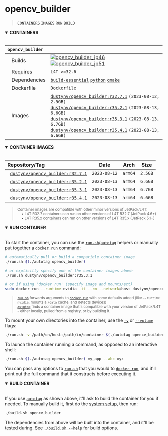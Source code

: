 # opencv_builder

> [`CONTAINERS`](#user-content-containers) [`IMAGES`](#user-content-images) [`RUN`](#user-content-run) [`BUILD`](#user-content-build)

<details open>
<summary><b><a id="containers">CONTAINERS</a></b></summary>
<br>

| **`opencv_builder`** | |
| :-- | :-- |
| &nbsp;&nbsp;&nbsp;Builds | [![`opencv_builder_jp46`](https://img.shields.io/github/actions/workflow/status/dusty-nv/jetson-containers/opencv_builder_jp46.yml?label=opencv_builder:jp46)](https://github.com/dusty-nv/jetson-containers/actions/workflows/opencv_builder_jp46.yml) [![`opencv_builder_jp51`](https://img.shields.io/github/actions/workflow/status/dusty-nv/jetson-containers/opencv_builder_jp51.yml?label=opencv_builder:jp51)](https://github.com/dusty-nv/jetson-containers/actions/workflows/opencv_builder_jp51.yml) |
| &nbsp;&nbsp;&nbsp;Requires | `L4T >=32.6` |
| &nbsp;&nbsp;&nbsp;Dependencies | [`build-essential`](/packages/build-essential) [`python`](/packages/python) [`cmake`](/packages/cmake/cmake_pip) |
| &nbsp;&nbsp;&nbsp;Dockerfile | [`Dockerfile`](Dockerfile) |
| &nbsp;&nbsp;&nbsp;Images | [`dustynv/opencv_builder:r32.7.1`](https://hub.docker.com/r/dustynv/opencv_builder/tags) `(2023-08-12, 2.5GB)`<br>[`dustynv/opencv_builder:r35.2.1`](https://hub.docker.com/r/dustynv/opencv_builder/tags) `(2023-08-13, 6.6GB)`<br>[`dustynv/opencv_builder:r35.3.1`](https://hub.docker.com/r/dustynv/opencv_builder/tags) `(2023-08-13, 6.7GB)`<br>[`dustynv/opencv_builder:r35.4.1`](https://hub.docker.com/r/dustynv/opencv_builder/tags) `(2023-08-13, 6.6GB)` |

</details>

<details open>
<summary><b><a id="images">CONTAINER IMAGES</a></b></summary>
<br>

| Repository/Tag | Date | Arch | Size |
| :-- | :--: | :--: | :--: |
| &nbsp;&nbsp;[`dustynv/opencv_builder:r32.7.1`](https://hub.docker.com/r/dustynv/opencv_builder/tags) | `2023-08-12` | `arm64` | `2.5GB` |
| &nbsp;&nbsp;[`dustynv/opencv_builder:r35.2.1`](https://hub.docker.com/r/dustynv/opencv_builder/tags) | `2023-08-13` | `arm64` | `6.6GB` |
| &nbsp;&nbsp;[`dustynv/opencv_builder:r35.3.1`](https://hub.docker.com/r/dustynv/opencv_builder/tags) | `2023-08-13` | `arm64` | `6.7GB` |
| &nbsp;&nbsp;[`dustynv/opencv_builder:r35.4.1`](https://hub.docker.com/r/dustynv/opencv_builder/tags) | `2023-08-13` | `arm64` | `6.6GB` |

> <sub>Container images are compatible with other minor versions of JetPack/L4T:</sub><br>
> <sub>&nbsp;&nbsp;&nbsp;&nbsp;• L4T R32.7 containers can run on other versions of L4T R32.7 (JetPack 4.6+)</sub><br>
> <sub>&nbsp;&nbsp;&nbsp;&nbsp;• L4T R35.x containers can run on other versions of L4T R35.x (JetPack 5.1+)</sub><br>
</details>

<details open>
<summary><b><a id="run">RUN CONTAINER</a></b></summary>
<br>

To start the container, you can use the [`run.sh`](/docs/run.md)/[`autotag`](/docs/run.md#autotag) helpers or manually put together a [`docker run`](https://docs.docker.com/engine/reference/commandline/run/) command:
```bash
# automatically pull or build a compatible container image
./run.sh $(./autotag opencv_builder)

# or explicitly specify one of the container images above
./run.sh dustynv/opencv_builder:r35.3.1

# or if using 'docker run' (specify image and mounts/ect)
sudo docker run --runtime nvidia -it --rm --network=host dustynv/opencv_builder:r35.3.1
```
> <sup>[`run.sh`](/docs/run.md) forwards arguments to [`docker run`](https://docs.docker.com/engine/reference/commandline/run/) with some defaults added (like `--runtime nvidia`, mounts a `/data` cache, and detects devices)</sup><br>
> <sup>[`autotag`](/docs/run.md#autotag) finds a container image that's compatible with your version of JetPack/L4T - either locally, pulled from a registry, or by building it.</sup>

To mount your own directories into the container, use the [`-v`](https://docs.docker.com/engine/reference/commandline/run/#volume) or [`--volume`](https://docs.docker.com/engine/reference/commandline/run/#volume) flags:
```bash
./run.sh -v /path/on/host:/path/in/container $(./autotag opencv_builder)
```
To launch the container running a command, as opposed to an interactive shell:
```bash
./run.sh $(./autotag opencv_builder) my_app --abc xyz
```
You can pass any options to [`run.sh`](/docs/run.md) that you would to [`docker run`](https://docs.docker.com/engine/reference/commandline/run/), and it'll print out the full command that it constructs before executing it.
</details>
<details open>
<summary><b><a id="build">BUILD CONTAINER</b></summary>
<br>

If you use [`autotag`](/docs/run.md#autotag) as shown above, it'll ask to build the container for you if needed.  To manually build it, first do the [system setup](/docs/setup.md), then run:
```bash
./build.sh opencv_builder
```
The dependencies from above will be built into the container, and it'll be tested during.  See [`./build.sh --help`](/jetson_containers/build.py) for build options.
</details>
